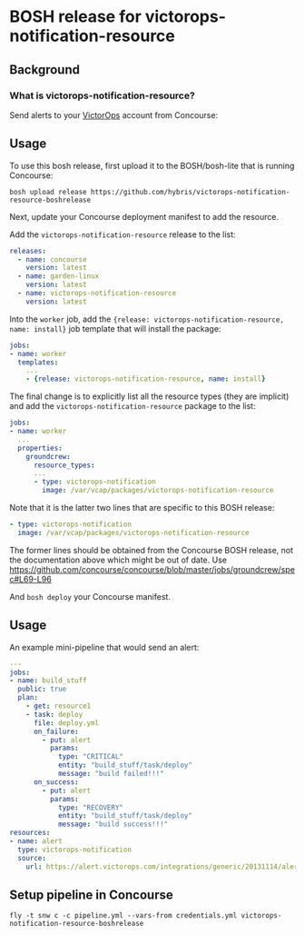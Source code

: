BOSH release for victorops-notification-resource
=======================

Background
----------

### What is victorops-notification-resource?

Send alerts to your [VictorOps](https://victorops.com) account from Concourse:

Usage
-----

To use this bosh release, first upload it to the BOSH/bosh-lite that is running Concourse:

```
bosh upload release https://github.com/hybris/victorops-notification-resource-boshrelease
```

Next, update your Concourse deployment manifest to add the resource.

Add the `victorops-notification-resource` release to the list:

```yaml
releases:
  - name: concourse
    version: latest
  - name: garden-linux
    version: latest
  - name: victorops-notification-resource
    version: latest
```

Into the `worker` job, add the `{release: victorops-notification-resource, name: install}` job template that will install the package:

```yaml
jobs:
- name: worker
  templates:
    ...
    - {release: victorops-notification-resource, name: install}
```

The final change is to explicitly list all the resource types (they are implicit) and add the `victorops-notification-resource` package to the list:

```yaml
jobs:
- name: worker
  ...
  properties:
    groundcrew:
      resource_types:
      ...
      - type: victorops-notification
        image: /var/vcap/packages/victorops-notification-resource
```

Note that it is the latter two lines that are specific to this BOSH release:

```yaml
- type: victorops-notification
  image: /var/vcap/packages/victorops-notification-resource
```

The former lines should be obtained from the Concourse BOSH release, not the documentation above which might be out of date. Use https://github.com/concourse/concourse/blob/master/jobs/groundcrew/spec#L69-L96

And `bosh deploy` your Concourse manifest.

Usage
-----

An example mini-pipeline that would send an alert:

```yaml
---
jobs:
- name: build_stuff
  public: true
  plan:
    - get: resource1
    - task: deploy
      file: deploy.yml
      on_failure:
        - put: alert
          params:
            type: "CRITICAL"
            entity: "build_stuff/task/deploy"
            message: "build failed!!!"
      on_success:
        - put: alert
          params:
            type: "RECOVERY"
            entity: "build_stuff/task/deploy"
            message: "build success!!!"
resources:
- name: alert
  type: victorops-notification
  source:
    url: https://alert.victorops.com/integrations/generic/20131114/alert/<API_KEY>/<ROUTING_KEY>
```

Setup pipeline in Concourse
---------------------------

```
fly -t snw c -c pipeline.yml --vars-from credentials.yml victorops-notification-resource-boshrelease
```
